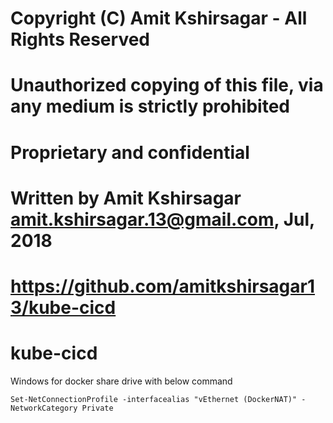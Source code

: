 # Copyright (C) Amit Kshirsagar - All Rights Reserved
# Unauthorized copying of this file, via any medium is strictly prohibited
# Proprietary and confidential
# Written by Amit Kshirsagar <amit.kshirsagar.13@gmail.com>, Jul, 2018
# https://github.com/amitkshirsagar13/kube-cicd

# kube-cicd

Windows for docker share drive with below command
```
Set-NetConnectionProfile -interfacealias "vEthernet (DockerNAT)" -NetworkCategory Private
```